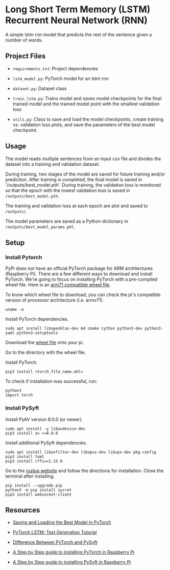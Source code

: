 # Long Short Term Memory (LSTM) Recurrent Neural Network (RNN)

A simple lstm rnn model that predicts the rest of the sentence given a number of words.

## Project Files

- `requirements.txt`: Project dependencies

- `lstm_model.py`: PyTorch model for an lstm rnn

- `dataset.py`: Dataset class

- `train_lstm.py`: Trains model and saves model checkpoints for the final trained model and the
trained model point with the smallest validation loss

- `utils.py`: Class to save and load the model checkpoints, create training vs. validation loss
plots, and save the parameters of the best model checkpoint.

## Usage

The model reads multiple sentences from an input csv file and divides the dataset into a training
and validation dataset.

During training, two stages of the model are saved for future training and/or prediction. After training
is completed, the final model is saved in '/outputs/best_model.pth'. During training, the validation loss
is monitored so that the epoch with the lowest validation loss is saved in `/outputs/best_model.pth`.

The training and validation loss at each epoch are plot and saved to `/outputs/`.

The model parameters are saved as a Python dictionary in `/outputs/best_model_params.pkl`.

## Setup

### Install Pytorch

PyPi does not have an official PyTorch package for ARM architectures (Raspberry Pi). There are
a few different ways to download and install PyTorch. We're going to focus on installing PyTorch
with a pre-compiled wheel file. Here is an
[arm71 compatible wheel file](https://drive.google.com/file/d/1D3A5YSWiY-EnRWzWbzSqvj4YdY90wuXq/view).

To know which wheel file to download, you can check the pi's compatible version of processor
architecture (i.e. armv71).
```
uname -a
```
Install PyTorch dependencies.
```
sudo apt install libopenblas-dev m4 cmake cython python3-dev python3-yaml python3-setuptools
```
Download the [wheel file](https://drive.google.com/file/d/1D3A5YSWiY-EnRWzWbzSqvj4YdY90wuXq/view) onto
your pi.

Go to the directory with the wheel file.

Install PyTorch.
```
pip3 install <torch_file_name.whl>
```

To check if installation was successful, run:
```
python3
import torch
```

### Install PySyft

Install PyAV version 8.0.0 (or newer).
```
sudo apt install -y libavdevice-dev
pip3 install av >=8.0.0
```
Install additional PySyft dependencies.
```
sudo apt install libavfilter-dev libopus-dev libvpx-dev pkg-config
pip3 install toml
pip3 install cffi==1.15.0
```
Go to the [rustup website](rustup.rs) and follow the directions for installation. Close the terminal
after installing.
```
pip install --upgrade pip
python3 -m pip install sycret
pip3 install websocket-client
```

## Resources

- [Saving and Loading the Best Model in PyTorch](https://debuggercafe.com/saving-and-loading-the-best-model-in-pytorch/)

- [PyTorch LSTM: Text Generation Tutorial](https://www.kdnuggets.com/2020/07/pytorch-lstm-text-generation-tutorial.html)

- [Difference Between PyTorch and PySyft](https://analyticsindiamag.com/difference-between-pytorch-and-pysyft/)

- [A Step by Step guide to installing PyTorch in Raspberry Pi](https://medium.com/secure-and-private-ai-writing-challenge/a-step-by-step-guide-to-installing-pytorch-in-raspberry-pi-a1491bb80531)

- [A Step by Step guide to installing PySyft in Raspberry Pi](https://medium.com/secure-and-private-ai-writing-challenge/a-step-by-step-guide-to-installing-pysyft-in-raspberry-pi-d8d10c440c37)
